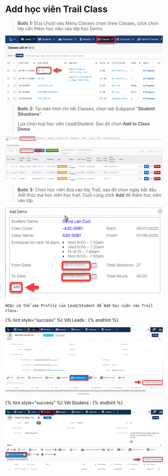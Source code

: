 # Add học viên Trail Class

> **Bước 1:** Đưa chuột vào Menu Classes chọn View Classes, click chọn lớp cần thêm học viên vào lớp học Demo.

![](../../.gitbook/assets/HocDemo1.png)

> **Bước 2:** Tại màn hình chi tiết Classes, chọn tab Subpanel “**Student Situations**”.&#x20;
>
> Lựa chọn loại học viên Lead/Student. Sau đó chọn **Add to Class Demo**

![](../../.gitbook/assets/5.jpg)

> **Bước 3:** Chọn học viên đưa vào lớp Trail, sau đó chọn ngày bắt đầu /kết thúc mà học viên học trail. Cuối cùng click **Add** để thêm học viên vào lớp.

![](../../.gitbook/assets/addtoclass1.png)

```
HOặc có thể vào Profile của Lead/Student để Add học viên vào Trail Class.
```

{% hint style="success" %}
Với Leads :&#x20;
{% endhint %}

![](../../.gitbook/assets/Leadsdemo.png)

{% hint style="success" %}
Với Studens :
{% endhint %}

![](../../.gitbook/assets/Studentdemo.png)
